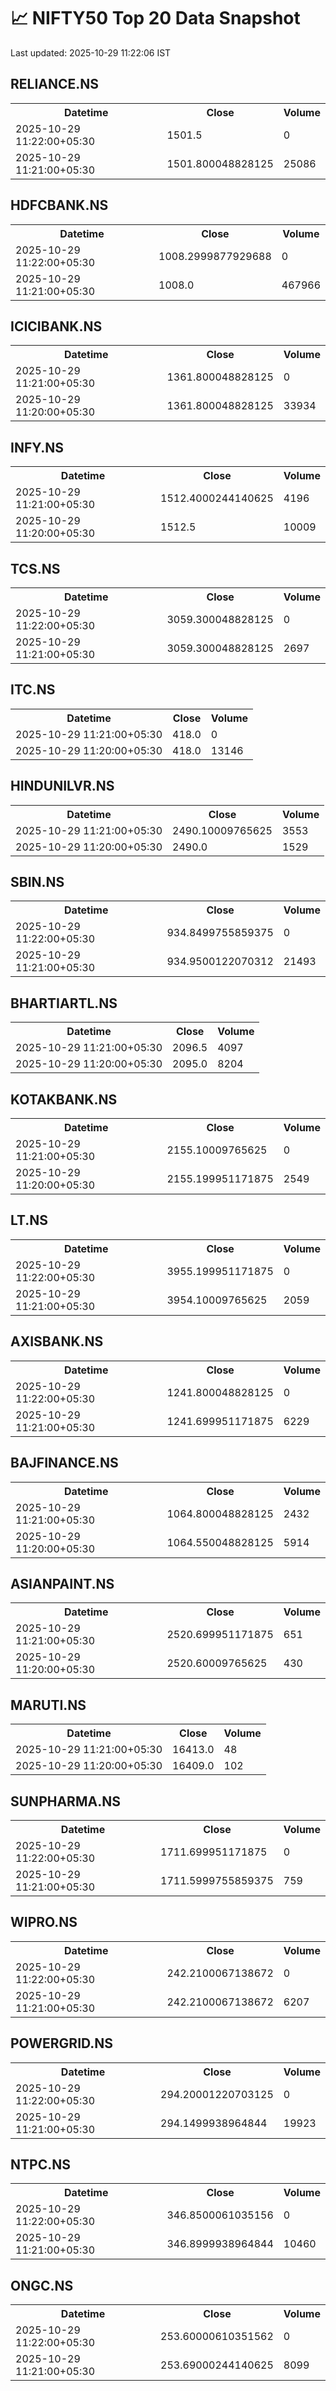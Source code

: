 # 📈 NIFTY50 Top 20 Data Snapshot

Last updated: 2025-10-29 11:22:06 IST

## RELIANCE.NS

<table>
  <tr><th>Datetime</th><th>Close</th><th>Volume</th></tr>
  <tr><td>2025-10-29 11:22:00+05:30</td><td>1501.5</td><td>0</td></tr>
  <tr><td>2025-10-29 11:21:00+05:30</td><td>1501.800048828125</td><td>25086</td></tr>
</table>

## HDFCBANK.NS

<table>
  <tr><th>Datetime</th><th>Close</th><th>Volume</th></tr>
  <tr><td>2025-10-29 11:22:00+05:30</td><td>1008.2999877929688</td><td>0</td></tr>
  <tr><td>2025-10-29 11:21:00+05:30</td><td>1008.0</td><td>467966</td></tr>
</table>

## ICICIBANK.NS

<table>
  <tr><th>Datetime</th><th>Close</th><th>Volume</th></tr>
  <tr><td>2025-10-29 11:21:00+05:30</td><td>1361.800048828125</td><td>0</td></tr>
  <tr><td>2025-10-29 11:20:00+05:30</td><td>1361.800048828125</td><td>33934</td></tr>
</table>

## INFY.NS

<table>
  <tr><th>Datetime</th><th>Close</th><th>Volume</th></tr>
  <tr><td>2025-10-29 11:21:00+05:30</td><td>1512.4000244140625</td><td>4196</td></tr>
  <tr><td>2025-10-29 11:20:00+05:30</td><td>1512.5</td><td>10009</td></tr>
</table>

## TCS.NS

<table>
  <tr><th>Datetime</th><th>Close</th><th>Volume</th></tr>
  <tr><td>2025-10-29 11:22:00+05:30</td><td>3059.300048828125</td><td>0</td></tr>
  <tr><td>2025-10-29 11:21:00+05:30</td><td>3059.300048828125</td><td>2697</td></tr>
</table>

## ITC.NS

<table>
  <tr><th>Datetime</th><th>Close</th><th>Volume</th></tr>
  <tr><td>2025-10-29 11:21:00+05:30</td><td>418.0</td><td>0</td></tr>
  <tr><td>2025-10-29 11:20:00+05:30</td><td>418.0</td><td>13146</td></tr>
</table>

## HINDUNILVR.NS

<table>
  <tr><th>Datetime</th><th>Close</th><th>Volume</th></tr>
  <tr><td>2025-10-29 11:21:00+05:30</td><td>2490.10009765625</td><td>3553</td></tr>
  <tr><td>2025-10-29 11:20:00+05:30</td><td>2490.0</td><td>1529</td></tr>
</table>

## SBIN.NS

<table>
  <tr><th>Datetime</th><th>Close</th><th>Volume</th></tr>
  <tr><td>2025-10-29 11:22:00+05:30</td><td>934.8499755859375</td><td>0</td></tr>
  <tr><td>2025-10-29 11:21:00+05:30</td><td>934.9500122070312</td><td>21493</td></tr>
</table>

## BHARTIARTL.NS

<table>
  <tr><th>Datetime</th><th>Close</th><th>Volume</th></tr>
  <tr><td>2025-10-29 11:21:00+05:30</td><td>2096.5</td><td>4097</td></tr>
  <tr><td>2025-10-29 11:20:00+05:30</td><td>2095.0</td><td>8204</td></tr>
</table>

## KOTAKBANK.NS

<table>
  <tr><th>Datetime</th><th>Close</th><th>Volume</th></tr>
  <tr><td>2025-10-29 11:21:00+05:30</td><td>2155.10009765625</td><td>0</td></tr>
  <tr><td>2025-10-29 11:20:00+05:30</td><td>2155.199951171875</td><td>2549</td></tr>
</table>

## LT.NS

<table>
  <tr><th>Datetime</th><th>Close</th><th>Volume</th></tr>
  <tr><td>2025-10-29 11:22:00+05:30</td><td>3955.199951171875</td><td>0</td></tr>
  <tr><td>2025-10-29 11:21:00+05:30</td><td>3954.10009765625</td><td>2059</td></tr>
</table>

## AXISBANK.NS

<table>
  <tr><th>Datetime</th><th>Close</th><th>Volume</th></tr>
  <tr><td>2025-10-29 11:22:00+05:30</td><td>1241.800048828125</td><td>0</td></tr>
  <tr><td>2025-10-29 11:21:00+05:30</td><td>1241.699951171875</td><td>6229</td></tr>
</table>

## BAJFINANCE.NS

<table>
  <tr><th>Datetime</th><th>Close</th><th>Volume</th></tr>
  <tr><td>2025-10-29 11:21:00+05:30</td><td>1064.800048828125</td><td>2432</td></tr>
  <tr><td>2025-10-29 11:20:00+05:30</td><td>1064.550048828125</td><td>5914</td></tr>
</table>

## ASIANPAINT.NS

<table>
  <tr><th>Datetime</th><th>Close</th><th>Volume</th></tr>
  <tr><td>2025-10-29 11:21:00+05:30</td><td>2520.699951171875</td><td>651</td></tr>
  <tr><td>2025-10-29 11:20:00+05:30</td><td>2520.60009765625</td><td>430</td></tr>
</table>

## MARUTI.NS

<table>
  <tr><th>Datetime</th><th>Close</th><th>Volume</th></tr>
  <tr><td>2025-10-29 11:21:00+05:30</td><td>16413.0</td><td>48</td></tr>
  <tr><td>2025-10-29 11:20:00+05:30</td><td>16409.0</td><td>102</td></tr>
</table>

## SUNPHARMA.NS

<table>
  <tr><th>Datetime</th><th>Close</th><th>Volume</th></tr>
  <tr><td>2025-10-29 11:22:00+05:30</td><td>1711.699951171875</td><td>0</td></tr>
  <tr><td>2025-10-29 11:21:00+05:30</td><td>1711.5999755859375</td><td>759</td></tr>
</table>

## WIPRO.NS

<table>
  <tr><th>Datetime</th><th>Close</th><th>Volume</th></tr>
  <tr><td>2025-10-29 11:22:00+05:30</td><td>242.2100067138672</td><td>0</td></tr>
  <tr><td>2025-10-29 11:21:00+05:30</td><td>242.2100067138672</td><td>6207</td></tr>
</table>

## POWERGRID.NS

<table>
  <tr><th>Datetime</th><th>Close</th><th>Volume</th></tr>
  <tr><td>2025-10-29 11:22:00+05:30</td><td>294.20001220703125</td><td>0</td></tr>
  <tr><td>2025-10-29 11:21:00+05:30</td><td>294.1499938964844</td><td>19923</td></tr>
</table>

## NTPC.NS

<table>
  <tr><th>Datetime</th><th>Close</th><th>Volume</th></tr>
  <tr><td>2025-10-29 11:22:00+05:30</td><td>346.8500061035156</td><td>0</td></tr>
  <tr><td>2025-10-29 11:21:00+05:30</td><td>346.8999938964844</td><td>10460</td></tr>
</table>

## ONGC.NS

<table>
  <tr><th>Datetime</th><th>Close</th><th>Volume</th></tr>
  <tr><td>2025-10-29 11:22:00+05:30</td><td>253.60000610351562</td><td>0</td></tr>
  <tr><td>2025-10-29 11:21:00+05:30</td><td>253.69000244140625</td><td>8099</td></tr>
</table>

